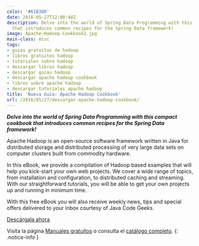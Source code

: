 ```yaml
---
color: '#61B38D'
date: 2016-05-27T12:08:44Z
description: Delve into the world of Spring Data Programming with this compact cookbook
  that introduces common recipes for the Spring Data framework!
image: Apache-Hadoop-Cookbook2.jpg
main-class: misc
tags:
- guias gratuitas de hadoop
- libros gratuitos hadoop
- tutoriales sobre hadoop
- descargar libros hadoop
- descargar guias hadoop
- descargar apache hadoop cookbook
- libros sobre apache hadoop
- descargar tutoriales apache hadoop
title: 'Nueva Guía: Apache Hadoop Cookbook'
url: /2016/05/27/descargar-apache-hadoop-cookbook/
---
```


<figure>
<a href="http://elbauldelprogramador.tradepub.com/c/pubRD.mpl?sr=oc&_t=oc:&qf=w_java23&ch=ocsoc"><amp-img on="tap:lightbox1" role="button" tabindex="0" layout="responsive" src="/assets/img/Apache-Hadoop-Cookbook2.jpg" title="{{ page.title }}" alt="{{ page.title }}" width="1200px" height="630px" /></a>
</figure>

___Delve into the world of Spring Data Programming with this compact cookbook that introduces common recipes for the Spring Data framework!___

Apache Hadoop is an open-source software framework written in Java for distributed storage and distributed processing of very large data sets on computer clusters built from commodity hardware.

In this eBook, we provide a compilation of Hadoop based examples that will help you kick-start your own web projects. We cover a wide range of topics, from installation and configuration, to distributed caching and streaming. With our straightforward tutorials, you will be able to get your own projects up and running in minimum time.

With this free eBook you will also receive weekly news, tips and special offers delivered to your inbox courtesy of Java Code Geeks.

<!--ad-->
<div class="button-post">
<a href="http://elbauldelprogramador.tradepub.com/c/pubRD.mpl?sr=oc&_t=oc:&qf=w_java23&ch=ocsoc" target="_blank">Descárgala ahora</a>
</div>

Visita la página [Manuales gratuitos][1] o consulta el [catálogo completo][2].
{: .notice-info }

[1]: https://elbauldelprogramador.com/manuales-gratuitos/
[2]: http://elbauldelprogramador.tradepub.com/category/information-technology/1207/ "Catálogo completo de Guías gratuítas "
